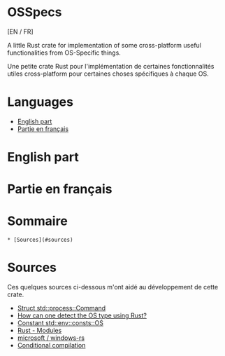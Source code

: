 # OSSpecs

[EN / FR]

A little Rust crate for implementation of some cross-platform useful functionalities from OS-Specific things.

Une petite crate Rust pour l'implémentation de certaines fonctionnalités utiles cross-platform pour certaines choses spécifiques à chaque OS.

# Languages

* [English part](#english-part)
* [Partie en français](#partie-en-français)

# English part

# Partie en français

# Sommaire

	* [Sources](#sources)

# Sources

Ces quelques sources ci-dessous m'ont aidé au développement de cette crate.

* [Struct std::process::Command](https://doc.rust-lang.org/std/process/struct.Command.html)
* [How can one detect the OS type using Rust?](https://stackoverflow.com/questions/43292357/how-can-one-detect-the-os-type-using-rust)
* [Constant std::env::consts::OS](https://doc.rust-lang.org/std/env/consts/constant.OS.html)
* [Rust - Modules](https://www.tutorialspoint.com/rust/rust_modules.htm)
* [microsoft / windows-rs](https://github.com/microsoft/windows-rs)
* [Conditional compilation](https://doc.rust-lang.org/reference/conditional-compilation.html)
